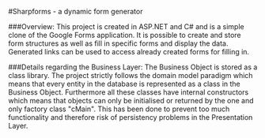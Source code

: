 #Sharpforms - a dynamic form generator

###Overview:
This project is created in ASP.NET and C# and is a simple clone of the Google Forms application. 
It is possible to create and store form structures as well as fill in specific forms and display the data.
Generated links can be used to access already created forms for filling in.

###Details regarding the Business Layer:
The Business Object is stored as a class library. The project strictly follows the domain model 
paradigm which means that every entity in the database is represented as a class in the Business Object.
Furthermore all these classes have internal constructors which means that objects can only be initialised 
or returned by the one and only factory class "cMain". This has been done to prevent too much functionality
and therefore risk of persistency problems in the Presentation Layer.